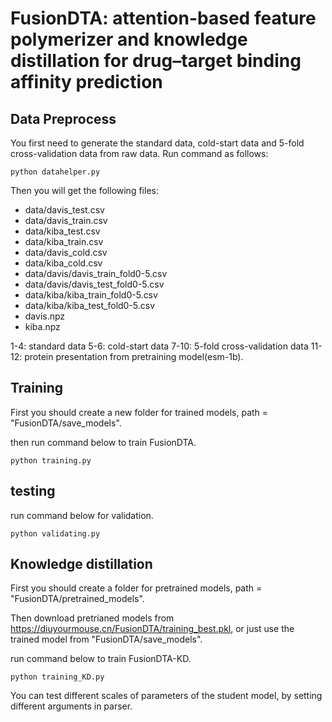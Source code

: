 # FusionDTA: attention-based feature polymerizer and knowledge distillation for drug–target binding affinity prediction

## Data Preprocess
You first need to generate the standard data, cold-start data and 5-fold cross-validation data from raw data. 
Run command as follows:
    
    python datahelper.py

Then you will get the following files:
* data/davis_test.csv
* data/davis_train.csv
* data/kiba_test.csv
* data/kiba_train.csv
* data/davis_cold.csv
* data/kiba_cold.csv
* data/davis/davis_train_fold0-5.csv
* data/davis/davis_test_fold0-5.csv
* data/kiba/kiba_train_fold0-5.csv
* data/kiba/kiba_test_fold0-5.csv
* davis.npz
* kiba.npz


1-4: standard data
5-6: cold-start data
7-10: 5-fold cross-validation data
11-12: protein presentation from pretraining model(esm-1b). 

## Training
First you should create a new folder for trained models, path = "FusionDTA/save_models".

then run command below to train FusionDTA.

    python training.py
  
## testing
run command below for validation.

    python validating.py 

## Knowledge distillation
First you should create a folder for pretrained models, path = "FusionDTA/pretrained_models".

Then download pretrianed models from https://diuyourmouse.cn/FusionDTA/training_best.pkl, or just use the trained model from "FusionDTA/save_models".

run command below to train FusionDTA-KD.

    python training_KD.py
    
You can test different scales of parameters of the student model, by setting different arguments in parser.
